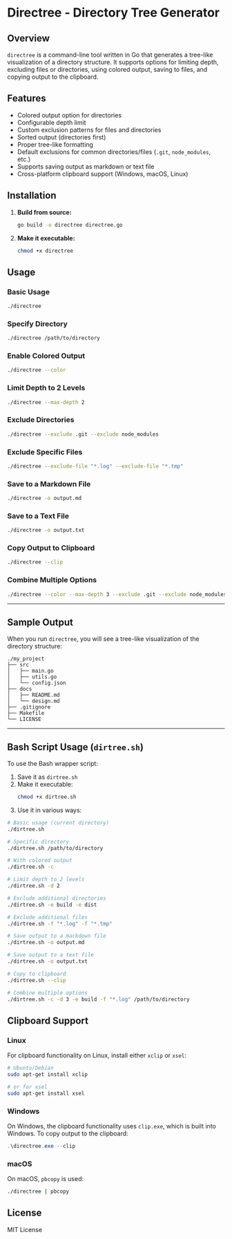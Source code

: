 # Directree - Directory Tree Generator

## Overview
`directree` is a command-line tool written in Go that generates a tree-like visualization of a directory structure. It supports options for limiting depth, excluding files or directories, using colored output, saving to files, and copying output to the clipboard.

## Features
- Colored output option for directories
- Configurable depth limit
- Custom exclusion patterns for files and directories
- Sorted output (directories first)
- Proper tree-like formatting
- Default exclusions for common directories/files (`.git`, `node_modules`, etc.)
- Supports saving output as markdown or text file
- Cross-platform clipboard support (Windows, macOS, Linux)

## Installation

1. **Build from source:**
   ```bash
   go build -o directree directree.go
   ```

2. **Make it executable:**
   ```bash
   chmod +x directree
   ```

## Usage

### Basic Usage
```bash
./directree
```

### Specify Directory
```bash
./directree /path/to/directory
```

### Enable Colored Output
```bash
./directree --color
```

### Limit Depth to 2 Levels
```bash
./directree --max-depth 2
```

### Exclude Directories
```bash
./directree --exclude .git --exclude node_modules
```

### Exclude Specific Files
```bash
./directree --exclude-file "*.log" --exclude-file "*.tmp"
```

### Save to a Markdown File
```bash
./directree -o output.md
```

### Save to a Text File
```bash
./directree -o output.txt
```

### Copy Output to Clipboard
```bash
./directree --clip
```

### Combine Multiple Options
```bash
./directree --color --max-depth 3 --exclude .git --exclude node_modules -o tree.md
```

---

## Sample Output
When you run `directree`, you will see a tree-like visualization of the directory structure:

```
./my_project
├── src
│   ├── main.go
│   ├── utils.go
│   └── config.json
├── docs
│   ├── README.md
│   └── design.md
├── .gitignore
├── Makefile
└── LICENSE
```

---

## Bash Script Usage (`dirtree.sh`)
To use the Bash wrapper script:

1. Save it as `dirtree.sh`
2. Make it executable:
   ```bash
   chmod +x dirtree.sh
   ```
3. Use it in various ways:

```bash
# Basic usage (current directory)
./dirtree.sh

# Specific directory
./dirtree.sh /path/to/directory

# With colored output
./dirtree.sh -c

# Limit depth to 2 levels
./dirtree.sh -d 2

# Exclude additional directories
./dirtree.sh -e build -e dist

# Exclude additional files
./dirtree.sh -f "*.log" -f "*.tmp"

# Save output to a markdown file
./dirtree.sh -o output.md

# Save output to a text file
./dirtree.sh -o output.txt

# Copy to clipboard
./dirtree.sh --clip

# Combine multiple options
./dirtree.sh -c -d 3 -e build -f "*.log" /path/to/directory
```

## Clipboard Support

### Linux
For clipboard functionality on Linux, install either `xclip` or `xsel`:

```bash
# Ubuntu/Debian
sudo apt-get install xclip

# or for xsel
sudo apt-get install xsel
```

### Windows
On Windows, the clipboard functionality uses `clip.exe`, which is built into Windows. To copy output to the clipboard:

```powershell
.\directree.exe --clip
```

### macOS
On macOS, `pbcopy` is used:
```bash
./directree | pbcopy
```

## License
MIT License

